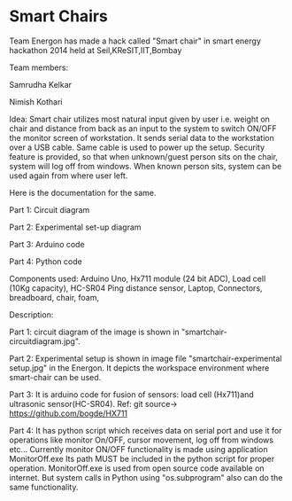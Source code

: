Smart Chairs
========================

Team Energon has made a hack called "Smart chair" in smart energy hackathon 2014 held at Seil,KReSIT,IIT,Bombay

Team members:

Samrudha Kelkar

Nimish Kothari

Idea: Smart chair utilizes most natural input given by user i.e. weight on chair and distance from back as an input to the system to switch ON/OFF the monitor screen of workstation. It sends serial data to the workstation  over a USB cable. 
Same cable is used to power up the setup. Security feature is provided, so that when unknown/guest person sits on the chair, system will log off from windows. When known person sits, system can be used again from where user left.   


Here is the documentation for the same.

Part 1: Circuit diagram
	   
Part 2: Experimental set-up diagram
	   
Part 3: Arduino code
	   
Part 4: Python code

	   
	   

Components used:
Arduino Uno, 
Hx711 module (24 bit ADC),
Load cell (10Kg capacity), 
HC-SR04 Ping distance sensor,
Laptop,
Connectors, breadboard, chair, foam,

Description:

Part 1: circuit diagram of the image is shown in "smartchair-circuitdiagram.jpg".

Part 2: Experimental setup is shown in image file "smartchair-experimental setup.jpg" in the Energon. It depicts the workspace environment where smart-chair can be used.
 
Part 3: It is arduino code for fusion of sensors: load cell (Hx711)and ultrasonic sensor(HC-SR04). 
Ref: git source-> https://github.com/bogde/HX711

Part 4: It has python script which receives data on serial port and use it for operations like monitor On/OFF, cursor movement, log off from windows etc...
Currently monitor ON/OFF functionality is made using application MonitorOff.exe
Its path MUST be included in the python script for proper operation. MonitorOff.exe is used from open source code available on internet. But system calls in Python using "os.subprogram" also can do the same functionality.

